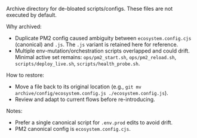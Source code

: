 Archive directory for de-bloated scripts/configs. These files are not executed by default.

Why archived:
- Duplicate PM2 config caused ambiguity between `ecosystem.config.cjs` (canonical) and `.js`. The `.js` variant is retained here for reference.
- Multiple env-mutation/orchestration scripts overlapped and could drift. Minimal active set remains: `ops/pm2_start.sh`, `ops/pm2_reload.sh`, `scripts/deploy_live.sh`, `scripts/health_probe.sh`.

How to restore:
- Move a file back to its original location (e.g., `git mv archive/config/ecosystem.config.js ./ecosystem.config.js`).
- Review and adapt to current flows before re-introducing.

Notes:
- Prefer a single canonical script for `.env.prod` edits to avoid drift.
- PM2 canonical config is `ecosystem.config.cjs`.

